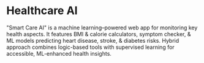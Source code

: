 # Healthcare AI
"Smart Care AI" is a machine learning–powered web app for monitoring key health aspects. It features BMI &amp; calorie calculators, symptom checker, &amp; ML models predicting heart disease, stroke, &amp; diabetes risks. Hybrid approach combines logic-based tools with supervised learning for accessible, ML-enhanced health insights.

